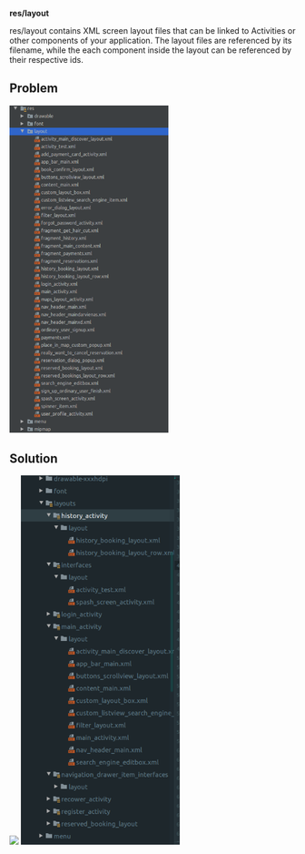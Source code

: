 

**res/layout**

res/layout contains XML screen layout files that can be linked to Activities or other components of your application. The layout files are referenced by its filename, while the each component inside the layout can be referenced by their respective ids.


## Problem

<img src="/problem_image.png" width="280" />

## Solution

<img src="/solution_image1.png" width="280" />

<img src="/solution_image.png" width="280" />

